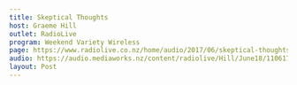 ```yaml
---
title: Skeptical Thoughts
host: Graeme Hill
outlet: RadioLive
program: Weekend Variety Wireless
page: https://www.radiolive.co.nz/home/audio/2017/06/skeptical-thoughts.html
audio: https://audio.mediaworks.nz/content/radiolive/Hill/June18/110617_WvW_Skeptical.mp3
layout: Post
---
```


<page-radio />
